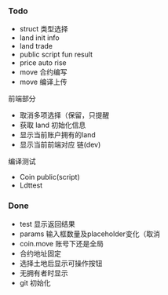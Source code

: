 ### Todo

- struct 类型选择
- land init info
- land trade
- public script fun result
- price auto rise
- move 合约编写
- move 编译上传

前端部分

- 取消多项选择（保留，只提醒
- 获取 land 初始化信息
- 显示当前账户拥有的land
- 显示当前前端对应 链(dev)

编译测试

- Coin public(script)
- Ldttest

### Done

- test 显示返回结果
- params 输入框数量及placeholder变化（取消
- coin.move 账号下还是全局
- 合约地址固定
- 选择土地后显示可操作按钮
- 无拥有者时显示
- git 初始化